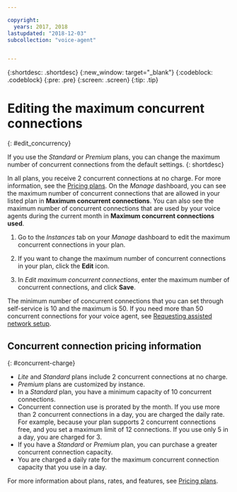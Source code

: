 ```yaml
---

copyright:
  years: 2017, 2018
lastupdated: "2018-12-03"
subcollection: "voice-agent"


---
```


{:shortdesc: .shortdesc}
{:new_window: target="_blank"}
{:codeblock: .codeblock}
{:pre: .pre}
{:screen: .screen}
{:tip: .tip}

# Editing the maximum concurrent connections
{: #edit_concurrency}

If you use the _Standard_ or _Premium_ plans, you can change the maximum number of concurrent connections from the default settings.
{: shortdesc}

In all plans, you receive 2 concurrent connections at no charge. For more information, see the [Pricing plans](https://cloud.ibm.com/catalog/services/voice-agent-with-watson). On the _Manage_ dashboard, you can see the maximum number of concurrent connections that are allowed in your listed plan in **Maximum concurrent connections**. You can also see the maximum number of concurrent connections that are used by your voice agents during the current month in **Maximum concurrent connections used**.

1. Go to the _Instances_ tab on your _Manage_ dashboard to edit the maximum concurrent connections in your plan.

1. If you want to change the maximum number of concurrent connections in your plan, click the **Edit** icon.

1. In _Edit maximum concurrent connections_, enter the maximum number of concurrent connections, and click **Save**.

The minimum number of concurrent connections that you can set through self-service is 10 and the maximum is 50. If you need more than 50 concurrent connections for your voice agent, see [Requesting assisted network setup](/docs/services/voice-agent?topic=voice-agent-connect#request-setup).

## Concurrent connection pricing information
{: #concurrent-charge}

  * _Lite_ and _Standard_ plans include 2 concurrent connections at no charge.
  * _Premium_ plans are customized by instance.
  * In a _Standard_ plan, you have a minimum capacity of 10 concurrent connections.
  * Concurrent connection use is prorated by the month. If you use more than 2 concurrent connections in a day, you are charged the daily rate. For example, because your plan supports 2 concurrent connections free, and you set a maximum limit of 12 connections. If you use only 5 in a day, you are charged for 3.
  * If you have a _Standard_ or _Premium_ plan, you can purchase a greater concurrent connection capacity.
  * You are charged a daily rate for the maximum concurrent connection capacity that you use in a day.

For more information about plans, rates, and features, see [Pricing plans](https://cloud.ibm.com/catalog/services/voice-agent-with-watson).
